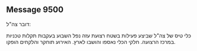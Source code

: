 ## Message 9500

דובר צה"ל: 

כלי טיס של צה"ל שביצע פעילות בשטח רצועת עזה נפל השבוע בעקבות תקלות טכניות במרכז הרצועה. 
חלקי הכלי נאספו והושבו לארץ.
האירוע תוחקר והלקחים הופקו.

